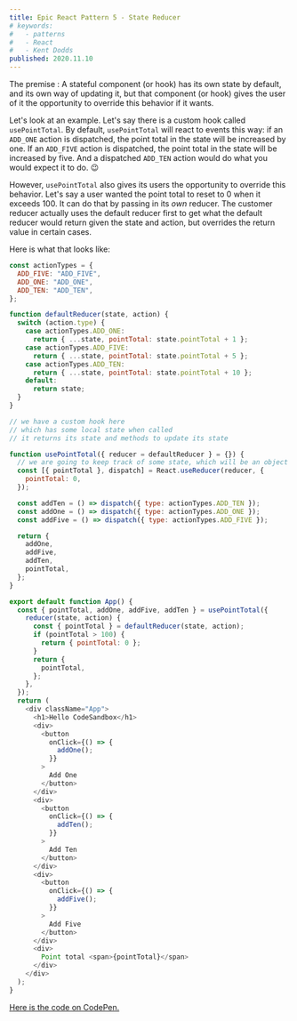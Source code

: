 ```yaml
---
title: Epic React Pattern 5 - State Reducer
# keywords:
#   - patterns
#   - React
#   - Kent Dodds
published: 2020.11.10
---
```


The premise : A stateful component (or hook) has its own state by default, and its own way of updating it, but that component (or hook) gives the user of it the opportunity to override this behavior if it wants.

Let's look at an example. Let's say there is a custom hook called `usePointTotal`. By default, `usePointTotal` will react to events this way: if an `ADD_ONE` action is dispatched, the point total in the state will be increased by one. If an `ADD_FIVE` action is dispatched, the point total in the state will be increased by five. And a dispatched `ADD_TEN` action would do what you would expect it to do. 😉

However, `usePointTotal` also gives its users the opportunity to override this behavior. Let's say a user wanted the point total to reset to 0 when it exceeds 100. It can do that by passing in its _own_ reducer. The customer reducer actually uses the default reducer first to get what the default reducer would return given the state and action, but overrides the return value in certain cases.

Here is what that looks like:

```javascript
const actionTypes = {
  ADD_FIVE: "ADD_FIVE",
  ADD_ONE: "ADD_ONE",
  ADD_TEN: "ADD_TEN",
};

function defaultReducer(state, action) {
  switch (action.type) {
    case actionTypes.ADD_ONE:
      return { ...state, pointTotal: state.pointTotal + 1 };
    case actionTypes.ADD_FIVE:
      return { ...state, pointTotal: state.pointTotal + 5 };
    case actionTypes.ADD_TEN:
      return { ...state, pointTotal: state.pointTotal + 10 };
    default:
      return state;
  }
}

// we have a custom hook here
// which has some local state when called
// it returns its state and methods to update its state

function usePointTotal({ reducer = defaultReducer } = {}) {
  // we are going to keep track of some state, which will be an object with the property "point total" on it.
  const [{ pointTotal }, dispatch] = React.useReducer(reducer, {
    pointTotal: 0,
  });

  const addTen = () => dispatch({ type: actionTypes.ADD_TEN });
  const addOne = () => dispatch({ type: actionTypes.ADD_ONE });
  const addFive = () => dispatch({ type: actionTypes.ADD_FIVE });

  return {
    addOne,
    addFive,
    addTen,
    pointTotal,
  };
}

export default function App() {
  const { pointTotal, addOne, addFive, addTen } = usePointTotal({
    reducer(state, action) {
      const { pointTotal } = defaultReducer(state, action);
      if (pointTotal > 100) {
        return { pointTotal: 0 };
      }
      return {
        pointTotal,
      };
    },
  });
  return (
    <div className="App">
      <h1>Hello CodeSandbox</h1>
      <div>
        <button
          onClick={() => {
            addOne();
          }}
        >
          Add One
        </button>
      </div>
      <div>
        <button
          onClick={() => {
            addTen();
          }}
        >
          Add Ten
        </button>
      </div>
      <div>
        <button
          onClick={() => {
            addFive();
          }}
        >
          Add Five
        </button>
      </div>
      <div>
        Point total <span>{pointTotal}</span>
      </div>
    </div>
  );
}
```

[Here is the code on CodePen.](https://codesandbox.io/dashboard/all/Blog?workspace=162522ac-f6a7-47f3-99c0-5d08f717afc3)
